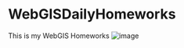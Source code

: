 # WebGISDailyHomeworks
This is my WebGIS Homeworks
![image](https://user-images.githubusercontent.com/64001056/236215928-d3d4cb58-4573-4eba-ad2f-ca7a9b1bf1d7.png)

